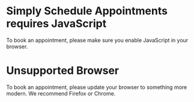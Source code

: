 

# Simply Schedule Appointments requires JavaScript

To book an appointment, please make sure you enable JavaScript in your browser.

# Unsupported Browser

To book an appointment, please update your browser to something more modern. We recommend Firefox or Chrome.

 

